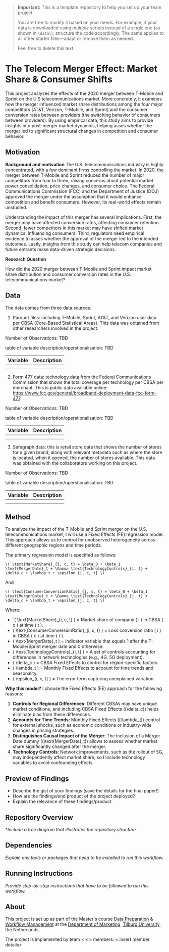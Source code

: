 > **Important:** This is a template repository to help you set up your team project.  
>  
> You are free to modify it based on your needs. For example, if your data is downloaded using *multiple* scripts instead of a single one (as shown in `\data\`), structure the code accordingly. The same applies to all other starter files—adapt or remove them as needed.  
>  
> Feel free to delete this text.


# The Telecom Merger Effect: Market Share & Consumer Shifts
This project analyzes the effects of the 2020 merger between T-Mobile and Sprint 
on the U.S telecommunications market. More concretely, it examines how the merger 
influenced market share distributions among the four major competitors (AT&T, Verizon, T-Mobile, and Sprint) 
and the consumer conversion rates between providers (the switching behavior of consumers between providers). 
By using empirical data, this study aims to provide insights into post-merger market dynamics, helping asses whether the merger 
led to significant structural changes in competition and consumer behavior. 

## Motivation

**Background and motivation**
The U.S. telecommunications industry is highly concentrated, with a few dominant 
firms controlling the market. In 2020, the merger between T-Mobile and Sprint reduced 
the number of major competitors from four to three, raising concerns about potential 
market power consolidation, price changes, and consumer choice. The Federal 
Communications Commission (FCC) and the Department of Justice (DOJ) approved the 
merger under the assumption that it would enhance competition and benefit consumers. 
However, its real-world effects remain unstudied. 

Understanding the impact of this merger has several implications. First, the merger 
may have affected conversion rates, affecting consumer retention. Second, fewer competitors
in this market may have shifted market dynamics, influencing consumers. Third, regulators
need empirical evidence to asses whether the approval of the merger led to the intended outcomes.
Lastly, insights from this study can help telecom companies and future entrants make data-driven 
strategic decisions. 

**Research Question**

How did the 2020 merger between T-Mobile and Sprint impact market share distribution and consumer conversion rates in the U.S. telecommunications market?

## Data
The data comes from three data sources. 

1. Parquet files: including T-Mobile, Sprint, AT&T, and Verizon user data per CBSA (Core-Based Statistical Areas). 
This data was obtained from other researchers involved in the project.

Number of Observations: TBD

table of variable description/operstionalisation: TBD

| Variable                | Description                                      |
|-------------------------|--------------------------------------------------|
|                     |                         |
|      |                        |



2. Form 477 data: technology data from the Federal Communications Commission that 
shows the total coverage per technology per CBSA per merchant. This is public data available online: https://www.fcc.gov/general/broadband-deployment-data-fcc-form-477. 

Number of Observations: TBD

table of variable description/operstionalisation: TBD

| Variable                | Description                                      |
|-------------------------|--------------------------------------------------|
|                     |                         |
|      |     

3. Safegraph data: this is retail store data that shows the number of stores for a given brand, 
along with relevant metadata such as where the store is located, when it opened, the number of stores available. 
This data was obtained with the collaborators working on this project. 

Number of Observations: TBD

table of variable description/operstionalisation: TBD

| Variable                | Description                                      |
|-------------------------|--------------------------------------------------|
|                     |                         |
|      |     

## Method
To analyze the impact of the T-Mobile and Sprint merger on the U.S. telecommunications market, I will use a Fixed Effects (FE) regression model. This approach allows us to control for unobserved heterogeneity across different geographic regions and time periods. 

The primary regression model is specified as follows:

`\( \text{MarketShare}_{i, c, t} = \beta_0 + \beta_1 \text{MergerDate}_t + \Gamma \text{TechnologyControls}_{i, t} + \delta_c + \lambda_t + \epsilon_{i, c, t} \)`


And

`\( \text{ConsumerConversionRatio}_{j, c, t} = \beta_0 + \beta_1 \text{MergerDate}_t + \Gamma \text{TechnologyControls}_{j, t} + \delta_c + \lambda_t + \epsilon_{j, c, t} \)`


Where:
- `\( \text{MarketShare}_{i, c, t} \) = Market share of company \( i \) in CBSA \( c \) at time \( t \).
- \( \text{ConsumerConversionRatio}_{i, c, t} \) = Loss conversion ratio \( i \) in CBSA \( c \) at time \( t \).
- \( \text{MergerDate}_t \) = Indicator variable that equals 1 after the T-Mobile/Sprint merger date and 0 otherwise.
- \( \text{TechnologyControls}_{i, t} \) = A set of controls accounting for differences in network technologies (e.g., 4G, 5G deployment).
- \( \delta_c \) = CBSA Fixed Effects to control for region-specific factors.
- \( \lambda_t \) = Monthly Fixed Effects to account for time trends and seasonality.
- \( \epsilon_{i, c, t} \) = The error term capturing unexplained variation.

**Why this model?**
I choose the Fixed Effects (FE) approach for the following reasons:
1. **Controls for Regional Differences**: Different CBSAs may have unique market conditions, and including CBSA Fixed Effects (\(\delta_c\)) helps eliminate bias from these differences.
2. **Accounts for Time Trends**: Monthly Fixed Effects (\(\lambda_t\)) control for external shocks, such as economic conditions or industry-wide changes in pricing strategies.
3. **Distinguishes Causal Impact of the Merger**: The inclusion of a Merger Date dummy (\(\text{MergerDate}_t\)) allows to assess whether market share significantly changed after the merger.
4. **Technology Controls**: Network improvements, such as the rollout of 5G, may independently affect market share, so I include technology variables to avoid confounding effects.


## Preview of Findings 
- Describe the gist of your findings (save the details for the final paper!)
- How are the findings/end product of the project deployed?
- Explain the relevance of these findings/product. 

## Repository Overview 

**Include a tree diagram that illustrates the repository structure*

## Dependencies 

*Explain any tools or packages that need to be installed to run this workflow.*

## Running Instructions 

*Provide step-by-step instructions that have to be followed to run this workflow.*

## About 

This project is set up as part of the Master's course [Data Preparation & Workflow Management](https://dprep.hannesdatta.com/) at the [Department of Marketing](https://www.tilburguniversity.edu/about/schools/economics-and-management/organization/departments/marketing), [Tilburg University](https://www.tilburguniversity.edu/), the Netherlands.

The project is implemented by team < x > members: < insert member details>
